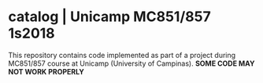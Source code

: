 # catalog | Unicamp MC851/857 1s2018
This repository contains code implemented as part of a project during MC851/857 course at Unicamp (University of Campinas).
**SOME CODE MAY NOT WORK PROPERLY**

